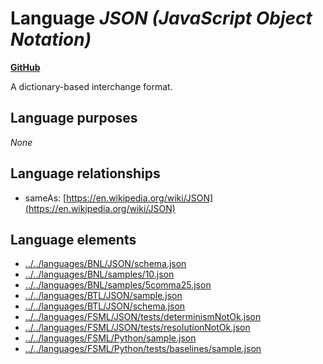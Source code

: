 # Language _JSON (JavaScript Object Notation)_
**[GitHub](https://github.com/softlang/yas/blob/master/languages/JSON)**

A dictionary-based interchange format.

## Language purposes
_None_

## Language relationships
* sameAs: [https://en.wikipedia.org/wiki/JSON](https://en.wikipedia.org/wiki/JSON)

## Language elements
* [../../languages/BNL/JSON/schema.json](docs/files/languages-BNL-JSON-schema.json.md)
* [../../languages/BNL/samples/10.json](docs/files/languages-BNL-samples-10.json.md)
* [../../languages/BNL/samples/5comma25.json](docs/files/languages-BNL-samples-5comma25.json.md)
* [../../languages/BTL/JSON/sample.json](docs/files/languages-BTL-JSON-sample.json.md)
* [../../languages/BTL/JSON/schema.json](docs/files/languages-BTL-JSON-schema.json.md)
* [../../languages/FSML/JSON/tests/determinismNotOk.json](docs/files/languages-FSML-JSON-tests-determinismNotOk.json.md)
* [../../languages/FSML/JSON/tests/resolutionNotOk.json](docs/files/languages-FSML-JSON-tests-resolutionNotOk.json.md)
* [../../languages/FSML/Python/sample.json](docs/files/languages-FSML-Python-sample.json.md)
* [../../languages/FSML/Python/tests/baselines/sample.json](docs/files/languages-FSML-Python-tests-baselines-sample.json.md)
